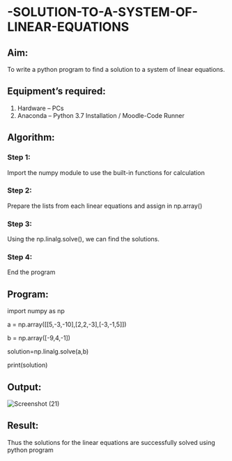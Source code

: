 # -SOLUTION-TO-A-SYSTEM-OF-LINEAR-EQUATIONS
## Aim:
To write a python program to find a solution to a system of linear equations.
## Equipment’s required:
1. 	Hardware – PCs
2. 	Anaconda – Python 3.7 Installation / Moodle-Code Runner
## Algorithm:
### Step 1: 
Import the numpy module to use the built-in functions for calculation
### Step 2: 
Prepare the lists from each linear equations and assign in np.array()
### Step 3: 
Using the np.linalg.solve(), we can find the solutions.
### Step 4: 
End the program
## Program:
import numpy as np

a = np.array([[5,-3,-10],[2,2,-3],[-3,-1,5]])

b = np.array([-9,4,-1])

solution=np.linalg.solve(a,b)

print(solution)


## Output:
![Screenshot (21)](https://github.com/anushanirudh/-SOLUTION-TO-A-SYSTEM-OF-LINEAR-EQUATIONS/assets/151725737/79e0e7bd-0d1a-49e0-acdf-aed692b5079c)

## Result: 
Thus the solutions for the linear equations are successfully solved using python program

